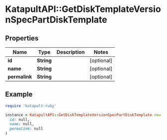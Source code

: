# KatapultAPI::GetDiskTemplateVersionSpecPartDiskTemplate

## Properties

| Name | Type | Description | Notes |
| ---- | ---- | ----------- | ----- |
| **id** | **String** |  | [optional] |
| **name** | **String** |  | [optional] |
| **permalink** | **String** |  | [optional] |

## Example

```ruby
require 'katapult-ruby'

instance = KatapultAPI::GetDiskTemplateVersionSpecPartDiskTemplate.new(
  id: null,
  name: null,
  permalink: null
)
```

